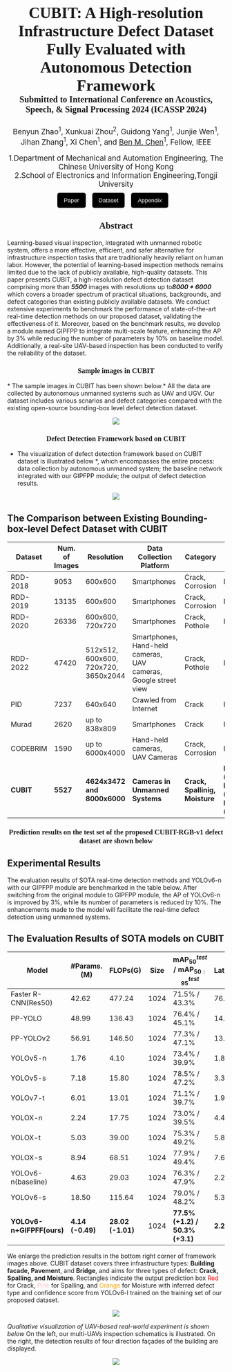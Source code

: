 <h1 style="text-align: center; font-size: 36px; font-family: 'Sama Devanagari';"> CUBIT: A High-resolution Infrastructure Defect Dataset Fully Evaluated with Autonomous Detection Framework
    <div style="text-align: center; font-size: 20px; font-family: 'Sama Devanagari';">    Submitted to International Conference on Acoustics, Speech, & Signal Processing 2024 (ICASSP 2024)
</div>
</h1>

<div style=" text-align: center; font-size: 17px;">
Benyun Zhao<sup>1</sup>, Xunkuai Zhou<sup>2</sup>, Guidong Yang<sup>1</sup>, Junjie Wen<sup>1</sup>, Jihan Zhang<sup>1</sup>,  Xi Chen<sup>1</sup>, and <a href="http://www.mae.cuhk.edu.hk/~bmchen/">Ben M. Chen</a><sup>1</sup>, Fellow, IEEE
</div>
<br>
<div  style="text-align: center; font-size: 17px;" >
1.Department of Mechanical and Automation Engineering, The Chinese University of Hong Kong  <br />       2.School of Electronics and Information Engineering,Tongji University

</div>
<div style="display: flex; flex-direction: row; margin: 10px auto; justify-content: center"> 

<button style="background-color: #000000; color: white;margin-right: 15px; padding: 10px 15px;border: none; border-radius: 5px;">
<a href="https://www.overleaf.com/" style="color: white; text-decoration: none;">Paper</a>
</button>

<button style="background-color: #000000; color: white;margin-right: 15px; padding: 10px 15px; border: none; border-radius: 5px;">
<a href="https://github.com/ZHAOBenyun/CUBIT" style="color: white; text-decoration: none;">Dataset</a>
</button>

<button style="background-color: #000000; color: white;margin-right: 15px; padding: 10px 15px; border: none; border-radius: 5px;">
<a href="./ICASSP_2024_Appendix.pdf" style="color: white; text-decoration: none;">Appendix</a>
</button>
</div>


<div style="text-align: center; font-family: 'American Typewriter'; font-weight: 400; "> 
<h2>Abstract</h2>
</div>


Learning-based visual inspection, integrated with unmanned robotic system, offers a more effective, efficient, and safer alternative for infrastructure inspection tasks that are traditionally heavily reliant on human labor. However, the potential of learning-based inspection methods remains limited due to the lack of publicly available, high-quality datasets. This paper presents CUBIT, a high-resolution defect detection dataset comprising more than <strong><em>5500</em></strong> images with resolutions up to<strong><em>8000 * 6000</em></strong> which covers a broader spectrum of practical situations, backgrounds, and defect categories than existing publicly available datasets. We conduct extensive experiments to benchmark the performance of state-of-the-art real-time detection methods on our proposed dataset, validating the effectiveness of it. Moreover, based on the benchmark results, we develop a module named GIPFPP to integrate multi-scale feature, enhancing the AP by 3% while reducing the number of parameters by 10% on baseline model. Additionally, a real-site UAV-based inspection has been conducted to verify the reliability of the dataset.

<div style="text-align: center; font-family: 'American Typewriter'; font-weight: 400; "> 
<h3>Sample images in CUBIT</h3>
</div>
* The sample images in CUBIT has been shown below.* All the data are collected by autonomous unmanned systems such as UAV and UGV. Our dataset includes various scnarios and defect categories compared with the existing open-source bounding-box level defect detection dataset. 
<p align="center">
  <img src="./sample.png"> 
</p>

<div style="text-align: center; font-family: 'American Typewriter'; font-weight: 400; "> 
<h3>Defect Detection Framework based on CUBIT</h3>
</div>

* The visualization of defect detection framework based on CUBIT dataset is illustrated below *, which encompasses the entire process: data collection by autonomous unmanned system; the baseline network integrated with our GIPFPP module; the output of defect detection results. 
<p align="center">
  <img src="./frame.png"> 
</p>

## The Comparison between Existing Bounding-box-level Defect Dataset with CUBIT

| Dataset       | Num. of Images | Resolution          | Data Collection Platform           | Category               | Scenario                 | Material             | Experiments                                  |
|---------------|----------------|----------------------|------------------------------------|------------------------|--------------------------|----------------------|-----------------------------------------------|
| RDD-2018      | 9053           | 600x600              | Smartphones                        | Crack, Corrosion       | Pavement                 | Asphalt              | SSD                                           |
| RDD-2019      | 13135          | 600x600              | Smartphones                        | Crack, Corrosion       | Pavement                 | Asphalt              | SSD                                           |
| RDD-2020      | 26336          | 600x600, 720x720     | Smartphones                        | Crack, Pothole         | Pavement                 | Asphalt              | SSD                                           |
| RDD-2022      | 47420          | 512x512, 600x600, 720x720, 3650x2044 | Smartphones, Hand-held cameras, UAV cameras, Google street view | Crack, Pothole     | Pavement             | Asphalt              | -                                             |
| PID           | 7237           | 640x640              | Crawled from Internet               | Crack                  | Pavement                 | Asphalt              | YOLOv2, Fast R-CNN                            |
| Murad         | 2620           | up to 838x809        | Smartphones                        | Crack                  | Pavement                 | Asphalt              | Faster R-CNN                                  |
| CODEBRIM      | 1590           | up to 6000x4000      | Hand-held cameras, UAV Cameras     | Crack, Corrosion       | Bridge                   | Concrete             | MetaQNN, ENAS                                 |
| **CUBIT**     | **5527**       | **4624x3472 and 8000x6000** | **Cameras in Unmanned Systems**  | **Crack, Spallinig, Moisture** | **Building (65%), Pavement (29%), Bridge (6%)** | **Concrete, Asphalt, Stone** | **Faster R-CNN, PP-YOLO, PP-YOLOv2, YOLOX, YOLOv5, YOLOv7, YOLOv6, YOLOv6+GIPFPP(ours), Real-site experiment** |




<div style="text-align: center; font-family: 'American Typewriter'; font-weight: 400; "> 
<h3>Prediction results on the test set of the proposed CUBIT-RGB-v1 defect dataset are shown below
</h3>
</div>

## Experimental Results
The evaluation results of SOTA real-time detection methods and YOLOv6-n with our GIPFPP module are benchmarked in the table below. After switching from the original module to GIPFPP module, the AP of YOLOv6-n is improved by 3%, while its number of parameters is reduced by 10%. The enhancements made to the model will facilitate the real-time defect detection using unmanned systems.

## The Evaluation Results of SOTA models on CUBIT

| Model                       | #Params.(M) | FLOPs(G) | Size | mAP$_{50}^{test}$ / mAP$_{50:95}^{test}$ | Latency(ms) |
|-----------------------------|-------------|----------|------|-----------------------------------------|--------------|
| Faster R-CNN(Res50)         | 42.62       | 477.24   | 1024 | 71.5% / 43.3%                           | 76.9         |
| PP-YOLO                     | 48.99       | 136.43   | 1024 | 76.4% / 45.1%                           | 14.5         |
| PP-YOLOv2                   | 56.91       | 146.50   | 1024 | 77.3% / 47.1%                           | 13.8         |
| YOLOv5-n                    | 1.76        | 4.10     | 1024 | 73.4% / 39.9%                           | 1.8          |
| YOLOv5-s                    | 7.18        | 15.80    | 1024 | 78.5% / 47.2%                           | 3.3          |
| YOLOv7-t                    | 6.01        | 13.01    | 1024 | 71.1% / 39.7%                           | 1.9          |
| YOLOX-n                     | 2.24        | 17.75    | 1024 | 73.0% / 39.5%                           | 4.4          |
| YOLOX-t                     | 5.03        | 39.00    | 1024 | 75.3% / 49.2%                           | 5.8          |
| YOLOX-s                     | 8.94        | 68.51    | 1024 | 77.9% / 49.4%                           | 7.6          |
| YOLOv6-n(baseline)          | 4.63        | 29.03    | 1024 | 76.3% / 47.9%                           | 2.2          |
| YOLOv6-s                    | 18.50       | 115.64   | 1024 | 79.0% / 48.2%                           | 5.3          |
| **YOLOv6-n+GIFPFF(ours)**   | **4.14 (-0.49)** | **28.02 (-1.01)** | 1024 | **77.5% (+1.2) / 50.3% (+3.1)**       | **2.2**      |



We enlarge the prediction results in the bottom right corner of framework images above. CUBIT dataset covers three infrastructure types: **Building facade, Pavement**, and **Bridge**, and aims for three types of defect: **Crack, Spalling, and Moisture**. Rectangles indicate the output prediction box <font color="red">Red</font> for Crack, <font color="pink">Pink</font> for Spalling, and <font color="orange">Orange</font> for Moisture with inferred defect type and confidence score from YOLOv6-l trained on the training set of our proposed dataset.
<p align="center">
  <img src="./index_show.png">
</p>

*Qualitative visualization of UAV-based real-world experiment is shown below* On the left, our multi-UAVs inspection schematics is illustrated. On the right, the detection results of four direction façades of the building are displayed.
<p align="center">
  <img src="./goodman_zigzag.png">
</p>


